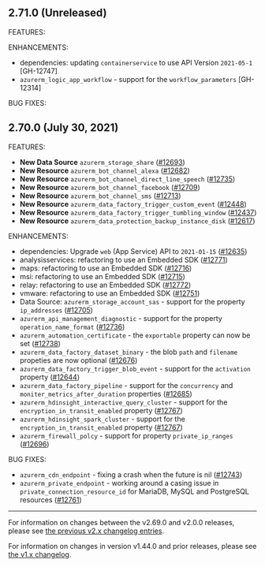 ## 2.71.0 (Unreleased)

FEATURES:

ENHANCEMENTS:

* dependencies: updating `containerservice` to use API Version `2021-05-1` [GH-12747]
* `azurerm_logic_app_workflow` - support for the `workflow_parameters` [GH-12314]

BUG FIXES:

## 2.70.0 (July 30, 2021)

FEATURES:

* **New Data Source** `azurerm_storage_share` ([#12693](https://github.com/terraform-providers/terraform-provider-azurerm/issues/12693))
* **New Resource** `azurerm_bot_channel_alexa` ([#12682](https://github.com/terraform-providers/terraform-provider-azurerm/issues/12682))
* **New Resource** `azurerm_bot_channel_direct_line_speech` ([#12735](https://github.com/terraform-providers/terraform-provider-azurerm/issues/12735))
* **New Resource** `azurerm_bot_channel_facebook` ([#12709](https://github.com/terraform-providers/terraform-provider-azurerm/issues/12709))
* **New Resource** `azurerm_bot_channel_sms` ([#12713](https://github.com/terraform-providers/terraform-provider-azurerm/issues/12713))
* **New Resource** `azurerm_data_factory_trigger_custom_event` ([#12448](https://github.com/terraform-providers/terraform-provider-azurerm/issues/12448))
* **New Resource** `azurerm_data_factory_trigger_tumbling_window` ([#12437](https://github.com/terraform-providers/terraform-provider-azurerm/issues/12437))
* **New Resource** `azurerm_data_protection_backup_instance_disk` ([#12617](https://github.com/terraform-providers/terraform-provider-azurerm/issues/12617))

ENHANCEMENTS:

* dependencies: Upgrade `web` (App Service) API to `2021-01-15` ([#12635](https://github.com/terraform-providers/terraform-provider-azurerm/issues/12635))
* analysisservices: refactoring to use an Embedded SDK ([#12771](https://github.com/terraform-providers/terraform-provider-azurerm/issues/12771))
* maps: refactoring to use an Embedded SDK ([#12716](https://github.com/terraform-providers/terraform-provider-azurerm/issues/12716))
* msi: refactoring to use an Embedded SDK ([#12715](https://github.com/terraform-providers/terraform-provider-azurerm/issues/12715))
* relay: refactoring to use an Embedded SDK ([#12772](https://github.com/terraform-providers/terraform-provider-azurerm/issues/12772))
* vmware: refactoring to use an Embedded SDK ([#12751](https://github.com/terraform-providers/terraform-provider-azurerm/issues/12751))
* Data Source: `azurerm_storage_account_sas` - support for the property `ip_addresses` ([#12705](https://github.com/terraform-providers/terraform-provider-azurerm/issues/12705))
* `azurerm_api_management_diagnostic` - support for the property `operation_name_format` ([#12736](https://github.com/terraform-providers/terraform-provider-azurerm/issues/12736))
* `azurerm_automation_certificate` - the `exportable` property can now be set ([#12738](https://github.com/terraform-providers/terraform-provider-azurerm/issues/12738))
* `azurerm_data_factory_dataset_binary` - the blob `path` and `filename` propeties are now optional ([#12676](https://github.com/terraform-providers/terraform-provider-azurerm/issues/12676))
* `azurerm_data_factory_trigger_blob_event` - support for the `activation` property ([#12644](https://github.com/terraform-providers/terraform-provider-azurerm/issues/12644))
* `azurerm_data_factory_pipeline` - support for the `concurrency` and `moniter_metrics_after_duration` properties ([#12685](https://github.com/terraform-providers/terraform-provider-azurerm/issues/12685))
* `azurerm_hdinsight_interactive_query_cluster` - support for the `encryption_in_transit_enabled` property ([#12767](https://github.com/terraform-providers/terraform-provider-azurerm/issues/12767))
* `azurerm_hdinsight_spark_cluster` - support for the `encryption_in_transit_enabled` property ([#12767](https://github.com/terraform-providers/terraform-provider-azurerm/issues/12767))
* `azurerm_firewall_polcy` - support for property `private_ip_ranges` ([#12696](https://github.com/terraform-providers/terraform-provider-azurerm/issues/12696))

BUG FIXES:

* `azurerm_cdn_endpoint` - fixing a crash when the future is nil ([#12743](https://github.com/terraform-providers/terraform-provider-azurerm/issues/12743))
* `azurerm_private_endpoint` - working around a casing issue in `private_connection_resource_id` for MariaDB, MySQL and PostgreSQL resources ([#12761](https://github.com/terraform-providers/terraform-provider-azurerm/issues/12761))

---

For information on changes between the v2.69.0 and v2.0.0 releases, please see [the previous v2.x changelog entries](https://github.com/terraform-providers/terraform-provider-azurerm/blob/master/CHANGELOG-v2.md).

For information on changes in version v1.44.0 and prior releases, please see [the v1.x changelog](https://github.com/terraform-providers/terraform-provider-azurerm/blob/master/CHANGELOG-v1.md).
